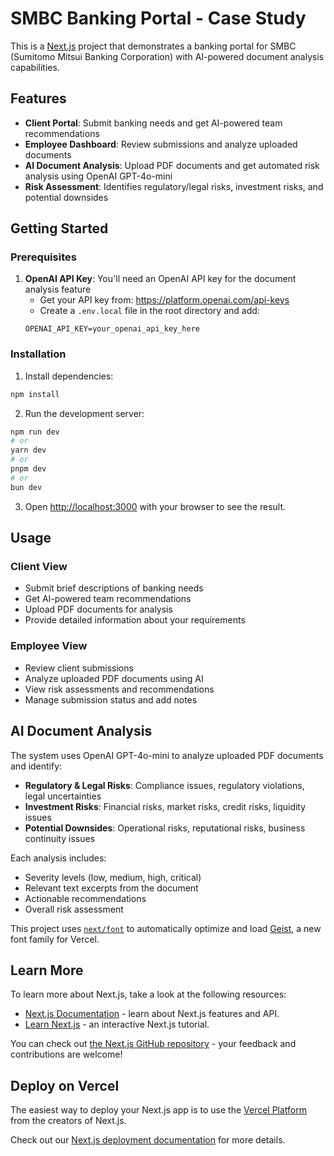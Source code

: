 # SMBC Banking Portal - Case Study

This is a [Next.js](https://nextjs.org) project that demonstrates a banking portal for SMBC (Sumitomo Mitsui Banking Corporation) with AI-powered document analysis capabilities.

## Features

- **Client Portal**: Submit banking needs and get AI-powered team recommendations
- **Employee Dashboard**: Review submissions and analyze uploaded documents
- **AI Document Analysis**: Upload PDF documents and get automated risk analysis using OpenAI GPT-4o-mini
- **Risk Assessment**: Identifies regulatory/legal risks, investment risks, and potential downsides

## Getting Started

### Prerequisites

1. **OpenAI API Key**: You'll need an OpenAI API key for the document analysis feature
   - Get your API key from: https://platform.openai.com/api-keys
   - Create a `.env.local` file in the root directory and add:
   ```
   OPENAI_API_KEY=your_openai_api_key_here
   ```

### Installation

1. Install dependencies:
```bash
npm install
```

2. Run the development server:
```bash
npm run dev
# or
yarn dev
# or
pnpm dev
# or
bun dev
```

3. Open [http://localhost:3000](http://localhost:3000) with your browser to see the result.

## Usage

### Client View
- Submit brief descriptions of banking needs
- Get AI-powered team recommendations
- Upload PDF documents for analysis
- Provide detailed information about your requirements

### Employee View
- Review client submissions
- Analyze uploaded PDF documents using AI
- View risk assessments and recommendations
- Manage submission status and add notes

## AI Document Analysis

The system uses OpenAI GPT-4o-mini to analyze uploaded PDF documents and identify:
- **Regulatory & Legal Risks**: Compliance issues, regulatory violations, legal uncertainties
- **Investment Risks**: Financial risks, market risks, credit risks, liquidity issues
- **Potential Downsides**: Operational risks, reputational risks, business continuity issues

Each analysis includes:
- Severity levels (low, medium, high, critical)
- Relevant text excerpts from the document
- Actionable recommendations
- Overall risk assessment

This project uses [`next/font`](https://nextjs.org/docs/app/building-your-application/optimizing/fonts) to automatically optimize and load [Geist](https://vercel.com/font), a new font family for Vercel.

## Learn More

To learn more about Next.js, take a look at the following resources:

- [Next.js Documentation](https://nextjs.org/docs) - learn about Next.js features and API.
- [Learn Next.js](https://nextjs.org/learn) - an interactive Next.js tutorial.

You can check out [the Next.js GitHub repository](https://github.com/vercel/next.js) - your feedback and contributions are welcome!

## Deploy on Vercel

The easiest way to deploy your Next.js app is to use the [Vercel Platform](https://vercel.com/new?utm_medium=default-template&filter=next.js&utm_source=create-next-app&utm_campaign=create-next-app-readme) from the creators of Next.js.

Check out our [Next.js deployment documentation](https://nextjs.org/docs/app/building-your-application/deploying) for more details.
